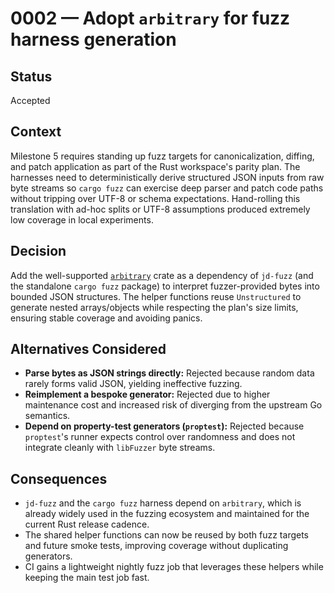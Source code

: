 # 0002 — Adopt `arbitrary` for fuzz harness generation

## Status
Accepted

## Context
Milestone 5 requires standing up fuzz targets for canonicalization, diffing, and
patch application as part of the Rust workspace's parity plan. The harnesses
need to deterministically derive structured JSON inputs from raw byte streams so
`cargo fuzz` can exercise deep parser and patch code paths without tripping over
UTF-8 or schema expectations. Hand-rolling this translation with ad-hoc splits
or UTF-8 assumptions produced extremely low coverage in local experiments.

## Decision
Add the well-supported [`arbitrary`](https://crates.io/crates/arbitrary) crate as
a dependency of `jd-fuzz` (and the standalone `cargo fuzz` package) to interpret
fuzzer-provided bytes into bounded JSON structures. The helper functions reuse
`Unstructured` to generate nested arrays/objects while respecting the plan's
size limits, ensuring stable coverage and avoiding panics.

## Alternatives Considered
- **Parse bytes as JSON strings directly:** Rejected because random data rarely
  forms valid JSON, yielding ineffective fuzzing.
- **Reimplement a bespoke generator:** Rejected due to higher maintenance cost
  and increased risk of diverging from the upstream Go semantics.
- **Depend on property-test generators (`proptest`):** Rejected because
  `proptest`'s runner expects control over randomness and does not integrate
  cleanly with `libFuzzer` byte streams.

## Consequences
- `jd-fuzz` and the `cargo fuzz` harness depend on `arbitrary`, which is already
  widely used in the fuzzing ecosystem and maintained for the current Rust
  release cadence.
- The shared helper functions can now be reused by both fuzz targets and future
  smoke tests, improving coverage without duplicating generators.
- CI gains a lightweight nightly fuzz job that leverages these helpers while
  keeping the main test job fast.
